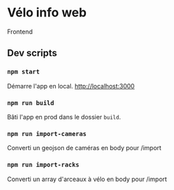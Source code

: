 # Vélo info web

Frontend

## Dev scripts

### `npm start`

Démarre l'app en local.
[http://localhost:3000](http://localhost:3000)

### `npm run build`

Bâti l'app en prod dans le dossier `build`.

### `npm run import-cameras`

Converti un geojson de caméras en body pour /import

### `npm run import-racks`

Converti un array d'arceaux à vélo en body pour /import
